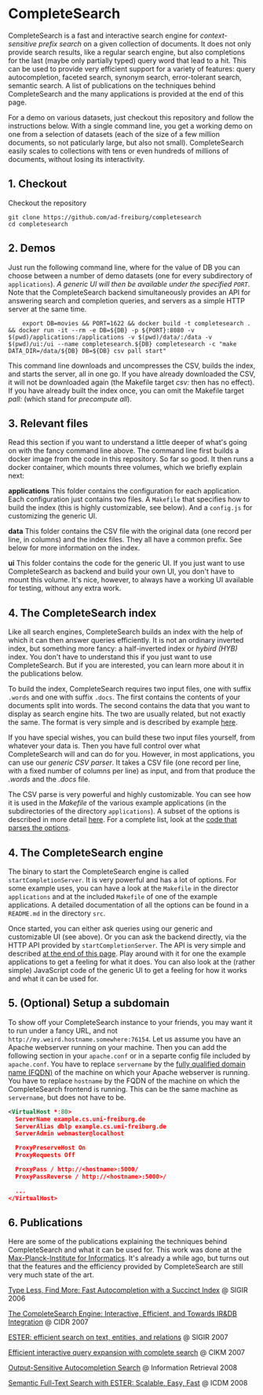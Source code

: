 # CompleteSearch

CompleteSearch is a fast and interactive search engine for *context-sensitive prefix search* on a given collection of documents.
It does not only provide search results, like a regular search engine,
but also completions for the last (maybe only partially typed) query word that lead to a hit.
This can be used to provide very efficient support for a variety of features:
query autocompletion, faceted search, synonym search, error-tolerant search, semantic search.
A list of publications on the techniques behind CompleteSearch and the many applications is provided at the end of this page.

For a demo on various datasets, just checkout this repository and follow the instructions below.
With a single command line, you get a working demo on one from a selection of datasets
(each of the size of a few million documents, so not paticularly large, but also not small).
CompleteSearch easily scales to collections with tens or even hundreds of millions of documents,
without losing its interactivity.

## 1. Checkout

Checkout the repository

    git clone https://github.com/ad-freiburg/completesearch
    cd completesearch

## 2. Demos

Just run the following command line, where for the value of DB you can choose
between a number of demo datasets (one for every subdirectory of `applications`).
*A generic UI will then be available under the specified `PORT`*.
Note that the CompleteSearch backend simultaneously provides an API for answering search and completion queries,
and servers as a simple HTTP server at the same time.

        export DB=movies && PORT=1622 && docker build -t completesearch . && docker run -it --rm -e DB=${DB} -p ${PORT}:8080 -v $(pwd)/applications:/applications -v $(pwd)/data/:/data -v $(pwd)/ui:/ui --name completesearch.${DB} completesearch -c "make DATA_DIR=/data/${DB} DB=${DB} csv pall start"

This command line downloads and uncompresses the CSV, builds the index, and starts the server, all in one go.
If you have already downloaded the CSV, it will not be downloaded again (the Makefile target *csv:* then has no effect).
If you have already built the index once, you can omit the Makefile target *pall:* (which stand for *precompute all*).

## 3. Relevant files

Read this section if you want to understand a little deeper of what's going on with the fancy command line above.
The command line first builds a docker image from the code in this repository.
So far so good.
It then runs a docker container, which mounts three volumes, which we briefly explain next:

**applications** This folder contains the configuration for each application.
Each configuration just contains two files.
A `Makefile` that specifies how to build the index (this is highly customizable, see below).
And a `config.js` for customizing the generic UI.

**data** This folder contains the CSV file with the original data (one record per line, in columns) and the index files.
They all have a common prefix. See below for more information on the index.

**ui** This folder contains the code for the generic UI.
If you just want to use CompleteSearch as backend and build your own UI,
you don't have to mount this volume.
It's nice, however, to always have a working UI available for testing, without any extra work.

## 4. The CompleteSearch index

Like all search engines, CompleteSearch builds an index with the help of which it can then answer queries efficiently.
It is not an ordinary inverted index, but something more fancy: a half-inverted index or *hybird (HYB)* index.
You don't have to understand this if you just want to use CompleteSearch.
But if you are interested, you can learn more about it in the publications below.

To build the index, CompleteSearch requires two input files, one with suffix `.words` and one with suffix `.docs`.
The first contains the contents of your documents split into words.
The second contains the data that you want to display as search engine hits.
The two are usually related, but not exactly the same.
The format is very simple and is described by example [here](https://ad-wiki.informatik.uni-freiburg.de/completesearch/QuickIntro).

If you have special wishes, you can build these two input files yourself, from whatever your data is.
Then you have full control over what CompleteSearch will and can do for you.
However, in most applications, you can use our *generic CSV parser*.
It takes a CSV file (one record per line, with a fixed number of columns per line) as input,
and from that produce the *.words* and the *.docs* file.

The CSV parse is very powerful and highly customizable.
You can see how it is used in the *Makefile* of the various example applications
(in the subdirectories of the directory `applications`).
A subset of the options is described in more detail [here](https://ad-wiki.informatik.uni-freiburg.de/completesearch/CsvParser).
For a complete list, look at the [code that parses the options](https://github.com/ad-freiburg/completesearch/blob/master/codebase/parser/CsvParserOptions.cpp).

## 4. The CompleteSearch engine

The binary to start the CompleteSearch engine is called `startCompletionServer`.
It is very powerful and has a lot of options.
For some example uses, you can have a look at the `Makefile` in the director
`applications` and at the included `Makefile` of one of the example applications.
A detailed documentation of all the options can be found in a `README.md` in the directory `src`.

Once started, you can either ask queries using our generic and customizable UI (see above).
Or you can ask the backend directly, via the HTTP API provided by `startCompletionServer`.
The API is very simple and described [at the end of this page](https://ad-wiki.informatik.uni-freiburg.de/completesearch/QuickIntro).
Play around with it for one the example applications to get a feeling for what it does.
You can also look at the (rather simple) JavaScript code of the generic UI
to get a feeling for how it works and what it can be used for.

## 5. (Optional) Setup a subdomain

To show off your CompleteSearch instance to your friends, you may want it to run
under a fancy URL, and not `http://my.weird.hostname.somewhere:76154`.
Let us assume you have an Apache webserver running on your machine.
Then you can add the following section in your `apache.conf` or in a separte
config file included by `apache.conf`.
You have to replace `servername` by the
[fully qualified domain name (FQDN)](https://en.wikipedia.org/wiki/Fully_qualified_domain_name) of the
machine on which your Apache webserver is running.
You have to replace `hostname` by the FQDN of the machine on which the CompleteSearch frontend is running.
This can be the same machine as `servername`, but does not have to be.

```xml
<VirtualHost *:80>
  ServerName example.cs.uni-freiburg.de
  ServerAlias dblp example.cs.uni-freiburg.de
  ServerAdmin webmaster@localhost

  ProxyPreserveHost On
  ProxyRequests Off

  ProxyPass / http://<hostname>:5000/
  ProxyPassReverse / http://<hostname>:5000>/

  ...
</VirtualHost>
```

## 6. Publications

Here are some of the publications explaining the techniques behind CompleteSearch and what it can be used for.
This work was done at the [Max-Planck-Institute for Informatics](https://www.mpi-inf.mpg.de/departments/algorithms-complexity).
It's already a while ago, but turns out that the features and the efficiency
provided by CompleteSearch are still very much state of the art.

[Type Less, Find More: Fast Autocompletion with a Succinct Index](https://www.researchgate.net/publication/47841931_Type_Less_Find_More_Fast_Autocompletion_Search_with_a_Succinct_Index) @ SIGIR 2006

[The CompleteSearch Engine: Interactive, Efficient, and Towards IR&DB Integration](http://cidrdb.org/cidr2007/papers/cidr07p09.pdf) @ CIDR 2007

[ESTER: efficient search on text, entities, and relations](http://researchgate.net/publication/47842303_ESTER_efficient_search_on_Text_Entities_and_Relations) @ SIGIR 2007

[Efficient interactive query expansion with complete search](https://dl.acm.org/doi/10.1145/1321440.1321560) @ CIKM 2007

[Output-Sensitive Autocompletion Search](https://link.springer.com/article/10.1007/s10791-008-9048-x) @ Information Retrieval 2008

[Semantic Full-Text Search with ESTER: Scalable, Easy, Fast](https://www.suchanek.name/work/publications/icdm2008.pdf) @ ICDM 2008 
